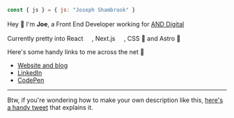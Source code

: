 ```js
const { js } = { js: "Joseph Shambrook" }
```

Hey 👋 I'm **Joe**, a Front End Developer working for [AND Digital](https://and.digital) <img src="https://www.dropbox.com/s/ezhu8uyf4sfu068/and-sm.png?raw=1" height="16">

Currently pretty into React <img src="https://cdn.auth0.com/blog/react-js/react.png" height="16">, Next.js <img src="https://cdn.worldvectorlogo.com/logos/next-js.svg" height="16">, CSS 🍦 and Astro 🚀

Here's some handy links to me across the net 🔗

- [Website and blog](https://josephshambrook.dev)
- [LinkedIn](https://www.linkedin.com/in/josephshambrook/)
- [CodePen](https://codepen.io/josephshambrook/)

____

Btw, if you're wondering how to make your own description like this, [here's a handy tweet](https://twitter.com/swyx/status/1281051712447381505) that explains it.
